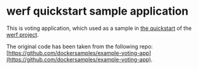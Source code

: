 werf quickstart sample application
=========

This is voting application, which used as a sample in [the quickstart](https://werf.io/documentation/quickstart.html) of the [werf project](https://github.com/werf/werf).

The original code has been taken from the following repo: [https://github.com/dockersamples/example-voting-app](https://github.com/dockersamples/example-voting-app).
